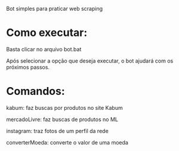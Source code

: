 Bot simples para praticar web scraping

# Como executar:

Basta clicar no arquivo bot.bat

Após selecionar a opção que deseja executar, o bot ajudará com os próximos passos.

# Comandos:

kabum: faz buscas por produtos no site Kabum

mercadoLivre: faz buscas de produtos no ML

instagram: traz fotos de um perfil da rede

converterMoeda: converte o valor de uma moeda
